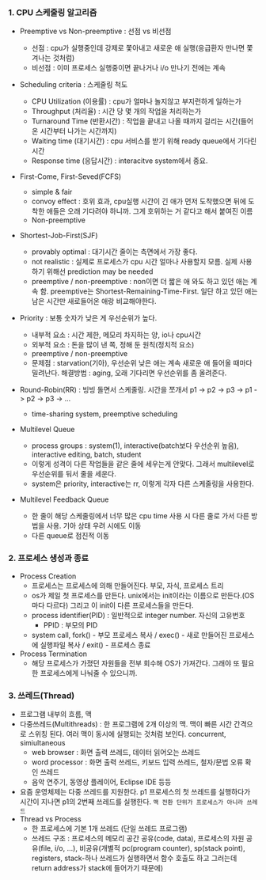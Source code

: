 ### 1. CPU 스케줄링 알고리즘

- Preemptive vs Non-preemptive : 선점 vs 비선점
  - 선점 : cpu가 실행중인데 강제로 쫓아내고 새로운 애 실행(응급환자 만나면 쫓겨나는 것처럼)
  - 비선점 : 이미 프로세스 실행중이면 끝나거나 i/o 만나기 전에는 계속
- Scheduling criteria : 스케줄링 척도
  - CPU Utilization (이용률) : cpu가 얼마나 놀지않고 부지런하게 일하는가
  - Throughput (처리율) : 시간 당 몇 개의 작업을 처리하는가
  - Turnaround Time (반환시간) : 작업을 끝내고 나올 때까지 걸리는 시간(들어온 시간부터 나가는 시간까지)
  - Waiting time (대기시간) : cpu 서비스를 받기 위해 ready queue에서 기다린 시간
  - Response time (응답시간) : interacitve system에서 중요. 



- First-Come, First-Seved(FCFS) 

  - simple & fair
  - convoy effect : 호위 효과, cpu실행 시간이 긴 애가 먼저 도착했으면 뒤에 도착한 애들은 오래 기다려야 하니까. 그게 호위하는 거 같다고 해서 붙여진 이름
  - Non-preemptive
- Shortest-Job-First(SJF)

  - provably optimal : 대기시간 줄이는 측면에서 가장 좋다.
  - not realistic : 실제로 프로세스가 cpu 시간 얼마나 사용할지 모름. 실제 사용하기 위해선 prediction may be needed
  -  preemptive / non-preemptive : non이면 더 짧은 애 와도 하고 있던 애는 계속 함. preemptive는 Shortest-Remaining-Time-First. 일단 하고 있던 애는 남은 시간만 새로들어온 애랑 비교해야한다.
- Priority : 보통 숫자가 낮은 게 우선순위가 높다.
  - 내부적 요소 : 시간 제한, 메모리 차지하는 양, io나 cpu시간
  - 외부적 요소 : 돈을 많이 낸 쪽, 정해 둔 원칙(정치적 요소)
  - preemptive / non-preemptive
  - 문제점 : starvation(기아), 우선순위 낮은 애는 계속 새로운 애 들어올 때마다 밀려난다. 해결방법 : aging, 오래 기다리면 우선순위를 좀 올려준다.
- Round-Robin(RR) : 빙빙 돌면서 스케줄링. 시간을 쪼개서 p1 -> p2 -> p3 -> p1 -> p2 -> p3 -> ... 
  - time-sharing system, preemptive scheduling
- Multilevel Queue
  - process groups : system(1), interactive(batch보다 우선순위 높음), interactive editing, batch, student
  - 이렇게 성격이 다른 작업들을 같은 줄에 세우는게 안맞다. 그래서 multilevel로 우선순위를 둬서 줄을 세운다.
  - system은 priority, interactive는 rr, 이렇게 각자 다른 스케줄링을 사용한다.
- Multilevel Feedback Queue
  - 한 줄이 해당 스케줄링에서 너무 많은 cpu time 사용 시 다른 줄로 가서 다른 방법을 사용. 기아 상태 우려 시에도 이동
  - 다른 queue로 점진적 이동



### 2. 프로세스 생성과 종료

- Process Creation
  - 프로세스는 프로세스에 의해 만들어진다. 부모, 자식, 프로세스 트리
  - os가 제일 첫 프로세스를 만든다. unix에서는 init이라는 이름으로 만든다.(OS마다 다르다) 그리고 이 init이 다른 프로세스들을 만든다.
  - process identifier(PID) : 일반적으로 integer number. 자신의 고유번호
    - PPID : 부모의 PID
  - system call, fork()  - 부모 프로세스 복사 / exec() - 새로 만들어진 프로세스에 실행파일 복사 / exit() - 프로세스 종료
- Process Termination
  - 해당 프로세스가 가졌던 자원들을 전부 회수해 OS가 가져간다. 그래야 또 필요한 프로세스에게 나눠줄 수 있으니까.



### 3. 쓰레드(Thread)

- 프로그램 내부의 흐름, 맥
- 다중쓰레드(Multithreads) : 한 프로그램에 2개 이상의 맥. 맥이 빠른 시간 간격으로 스위칭 된다. 여러 맥이 동시에 실행되는 것처럼 보인다. concurrent, simiultaneous
  - web browser : 화면 출력 쓰레드, 데이터 읽어오는 쓰레드
  - word processor : 화면 출력 쓰레드, 키보드 입력 쓰레드, 철자/문법 오류 확인 쓰레드
  - 음악 연주기, 동영상 플레이어, Eclipse IDE 등등
- 요즘 운영체제는 다중 쓰레드를 지원한다. p1 프로세스의 첫 쓰레드를 실행하다가 시간이 지나면 p1의 2번째 쓰레드를 실행한다. `맥 전환 단위가 프로세스가 아니라 쓰레드`
- Thread vs Process
  - 한 프로세스에 기본 1개 쓰레드 (단일 쓰레드 프로그램)
  - 쓰레드 구조 : 프로세스의 메모리 공간 공유(code, data), 프로세스의 자원 공유(file, i/o, ...), 비공유(개별적 pc(program counter), sp(stack point), registers, stack-하나 쓰레드가 실행하면서 함수 호출도 하고 그러는데 return address가 stack에 들어가기 때문에)

